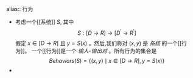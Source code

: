 alias:: 行为

- 考虑一个[[系统]] $S$, 其中
  $$
  S{:}[D\to R]\to[D^{\prime}\to R^{\prime}]
  $$
  假定 $x\in[D{\to}R]$ 且 $y=S(x)$ 。然后,我们称对 $(x,y)$ 是 *系统* 的一个[[行为]]。
  一个[[行为]]是一个 *输人-输出对* 。所有行为的集合是
  $$
  Behaviors(S)=\{(x,y)\mid x\in[D\rightarrow R], y=S(x)\}
  $$
-